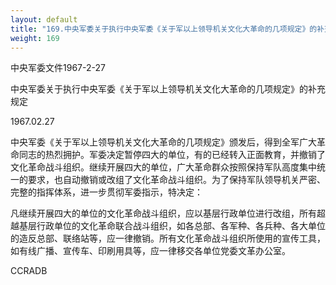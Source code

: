 ```yaml
---
layout: default
title: "169.中央军委关于执行中央军委《关于军以上领导机关文化大革命的几项规定》的补充规定"
weight: 169
---
```


中央军委文件1967-2-27

中央军委关于执行中央军委《关于军以上领导机关文化大革命的几项规定》的补充规定

1967.02.27

中央军委《关于军以上领导机关文化大革命的几项规定》颁发后，得到全军广大革命同志的热烈拥护。军委决定暂停四大的单位，有的已经转入正面教育，并撤销了文化革命战斗组织。继续开展四大的单位，广大革命群众按照保持军队高度集中统一的要求，也自动撤销或改组了文化革命战斗组织。为了保持军队领导机关严密、完整的指挥体系，进一步贯彻军委指示，特决定：

凡继续开展四大的单位的文化革命战斗组织，应以基层行政单位进行改组，所有超越基层行政单位的文化革命联合战斗组织，如各总部、各军种、各兵种、各大单位的造反总部、联络站等，应一律撤销。所有文化革命战斗组织所使用的宣传工具，如有线广播、宣传车、印刷用具等，应一律移交各单位党委文革办公室。

CCRADB

